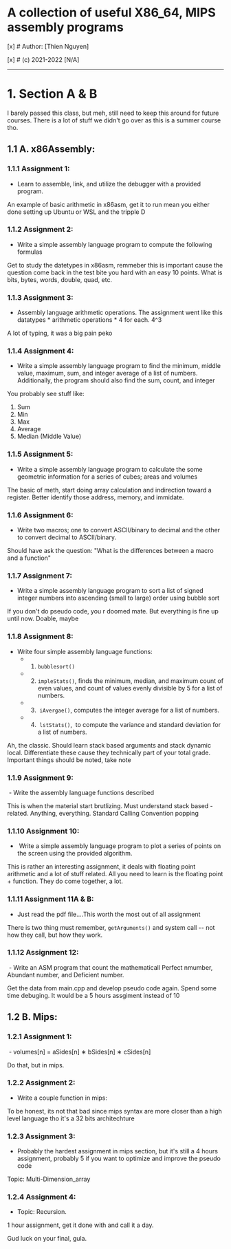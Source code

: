 # A collection of useful X86_64, MIPS assembly programs

[x] # Author: [Thien Nguyen]

[x] # (c) 2021-2022 [N/A]

---
# 1. Section A & B
I barely passed this class, but meh, still need to keep this around for future courses. There is a lot of stuff we didn't go over as this is a summer course tho.

## 1.1 A. x86Assembly:
### 1.1.1 Assignment 1:
- Learn to assemble, link, and utilize the debugger with a provided program.

An example of basic arithmetic in x86asm, get it to run mean you either done setting up Ubuntu or WSL and the tripple D

### 1.1.2 Assignment 2:
- Write a simple assembly language program to compute the following formulas

Get to study the datetypes in x86asm, remmeber this is important cause the question come back in the test bite you hard with an easy 10 points. What is bits, bytes, words, double, quad, etc.

### 1.1.3 Assignment 3:
- Assembly language arithmetic operations. The assignment went like this datatypes \* arithmetic operations \* 4 for each. 4^3

A lot of typing, it was a big pain peko

### 1.1.4 Assignment 4:
- Write a simple assembly language program to find the minimum, middle value, maximum, sum, and integer average of a list of numbers. Additionally, the program should also find the sum, count, and integer

You probably see stuff like:

1. Sum
2. Min
3. Max
4. Average
5. Median (Middle Value)

### 1.1.5 Assignment 5:
- Write a simple assembly language program to calculate the some geometric information for a series of cubes; areas and volumes

The basic of meth, start doing array calculation and indirection toward a register. Better identify those address, memory, and immidate.

### 1.1.6 Assignment 6:
- Write two macros; one to convert ASCII/binary to decimal and the other to convert decimal to ASCII/binary.

Should have ask the question: "What is the differences between a macro and a function"

### 1.1.7 Assignment 7:
- Write a simple assembly language program to sort a list of signed integer numbers into ascending (small to large) order using bubble sort

If you don't do pseudo code, you r doomed mate. But everything is fine up until now. Doable, maybe

### 1.1.8 Assignment 8:
- Write four simple assembly language functions:
	- 1. `bubblesort()`
	- 2. `impleStats()`, finds the minimum, median, and maximum count of even values, and count of values evenly divisible by 5 for a list of numbers.
	- 3.  `iAvergae()`, computes the integer average for a list of numbers.
	- 4.  `lstStats()`,  to compute the variance and standard deviation for a list of numbers.

Ah, the classic. Should learn stack based arguments and stack dynamic local. Differentiate these cause they technically part of your total grade. Important things should be noted, take note

### 1.1.9 Assignment 9:
 - Write the assembly language functions described

This is when the material start brutlizing. Must understand stack based - related. Anything, everything. Standard Calling Convention popping 

### 1.1.10 Assignment 10:
-  Write a simple assembly language program to plot a series of points on the screen using the provided algorithm.

This is rather an interesting assignment, it deals with floating point arithmetic and a lot of stuff related. All you need to learn is the floating point + function. They do come together, a lot.

### 1.1.11 Assignment 11A & B:
- Just read the pdf file....This worth the most out of all assignment

There is two thing must remember, `getArguments()` and system call -- not how they call, but how they work. 

### 1.1.12 Assignment 12:
 - Write an ASM program that count the mathematicall Perfect nmumber, Abundant number, and Deficient number.

Get the data from main.cpp and develop pseudo code again. Spend some time debuging. It would be a 5 hours assgiment instead of 10

## 1.2 B. Mips:
### 1.2.1 Assignment 1:
 - volumes[n] = aSides[n] ∗ bSides[n] ∗ cSides[n]

Do that, but in mips.

### 1.2.2 Assignment 2:
- Write a couple function in mips:

To be honest, its not that bad since mips syntax are more closer than a high level language tho it's a 32 bits architechture

### 1.2.3 Assignment 3:
- Probably the hardest assignment in mips section, but it's still a 4 hours assignment, probably 5 if you want to optimize and improve the pseudo code

Topic: Multi-Dimension_array

### 1.2.4 Assignment 4:
- Topic: Recursion.

1 hour assignment, get it done with and call it a day. 

Gud luck on your final, gula.